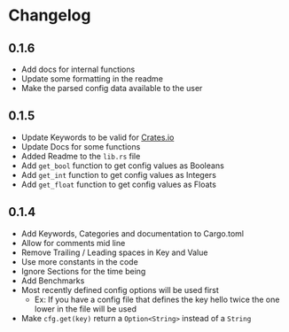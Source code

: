 # Changelog
## 0.1.6
- Add docs for internal functions
- Update some formatting in the readme
- Make the parsed config data available to the user

## 0.1.5
- Update Keywords to be valid for [Crates.io](crates.io)
- Update Docs for some functions
- Added Readme to the `lib.rs` file
- Add `get_bool` function to get config values as Booleans
- Add `get_int` function to get config values as Integers
- Add `get_float` function to get config values as Floats

## 0.1.4
 - Add Keywords, Categories and documentation to Cargo.toml
 - Allow for comments mid line
 - Remove Trailing / Leading spaces in Key and Value
 - Use more constants in the code
 - Ignore Sections for the time being
 - Add Benchmarks
 - Most recently defined config options will be used first
    - Ex: If you have a config file that defines the key hello twice the one lower in the file will be used
- Make `cfg.get(key)` return a `Option<String>` instead of a `String`